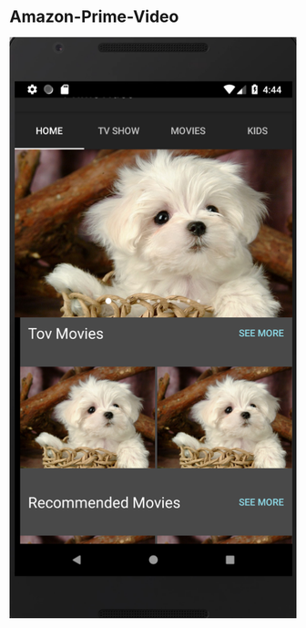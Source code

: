 # Amazon-Prime-Video


![myimage-alt-tag](https://github.com/shrawan2015/Amazon-Prime-Video/blob/master/PrimeVideo/app/src/main/res/drawable/prime_video.png)
